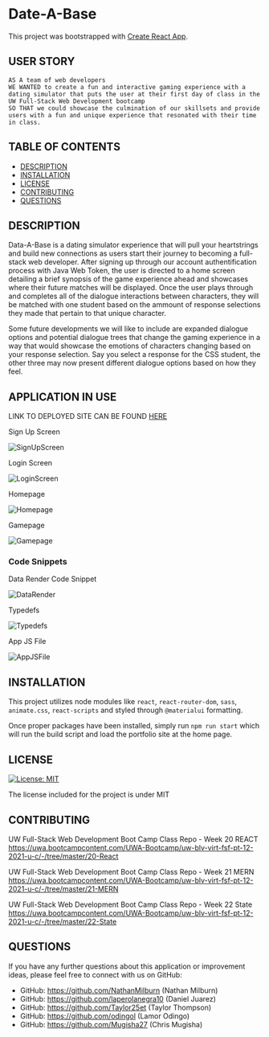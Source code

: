 # Date-A-Base

This project was bootstrapped with [Create React App](https://github.com/facebook/create-react-app).

## USER STORY

    AS A team of web developers
    WE WANTED to create a fun and interactive gaming experience with a dating simulator that puts the user at their first day of class in the UW Full-Stack Web Development bootcamp
    SO THAT we could showcase the culmination of our skillsets and provide users with a fun and unique experience that resonated with their time in class.

## TABLE OF CONTENTS

- [DESCRIPTION](#description)
- [INSTALLATION](#installation)
- [LICENSE](#license)
- [CONTRIBUTING](#contributing)
- [QUESTIONS](#questions)

## DESCRIPTION

Data-A-Base is a dating simulator experience that will pull your heartstrings and build new connections as users start their journey to becoming a full-stack web developer. After signing up through our account authentification process with Java Web Token, the user is directed to a home screen detailing a brief synopsis of the game experience ahead and showcases where their future matches will be displayed. Once the user plays through and completes all of the dialogue interactions between characters, they will be matched with one student based on the ammount of response selections they made that pertain to that unique character. 

Some future developments we will like to include are expanded dialogue options and potential dialogue trees that change the gaming experience in a way that would showcase the emotions of characters changing based on your response selection. Say you select a response for the CSS student, the other three may now present different dialogue options based on how they feel. 


## APPLICATION IN USE

LINK TO DEPLOYED SITE CAN BE FOUND [HERE](https://calm-hamlet-19238.herokuapp.com/)

Sign Up Screen

![SignUpScreen](./client/public/assets/images/SignUpScreenshot.png "Sign Up Page HERE")

Login Screen

![LoginScreen](./client/public/assets/images/LoginScreenshot.png "Log In Page")

Homepage

![Homepage](./client/public/assets/images/HomePageScreenshot.png "Home Screen")

Gamepage

![Gamepage](./client/public/assets/images/GamePageScreenshot.png)

### Code Snippets

Data Render Code Snippet

![DataRender](./client/public/assets/images/DataRender.PNG "Data Render for Game Page")

Typedefs

![Typedefs](./client/public/assets/images/TypeDefs.PNG "TypeDefs")

App JS File

![AppJSFile](./client/public/assets/images/AppJS.PNG "App JS structuring")


## INSTALLATION

This project utilizes node modules like `react`, `react-router-dom`, `sass`, `animate.css`, `react-scripts` and styled through `@materialui` formatting.

Once proper packages have been installed, simply run `npm run start` which will run the build script and load the portfolio site at the home page.

## LICENSE

[![License: MIT](https://img.shields.io/badge/License-MIT-blue.svg)](https://opensource.org/licenses/MIT)

The license included for the project is under MIT

## CONTRIBUTING

UW Full-Stack Web Development Boot Camp Class Repo - Week 20 REACT
https://uwa.bootcampcontent.com/UWA-Bootcamp/uw-blv-virt-fsf-pt-12-2021-u-c/-/tree/master/20-React


UW Full-Stack Web Development Boot Camp Class Repo - Week 21 MERN
https://uwa.bootcampcontent.com/UWA-Bootcamp/uw-blv-virt-fsf-pt-12-2021-u-c/-/tree/master/21-MERN


UW Full-Stack Web Development Boot Camp Class Repo - Week 22 State
https://uwa.bootcampcontent.com/UWA-Bootcamp/uw-blv-virt-fsf-pt-12-2021-u-c/-/tree/master/22-State

## QUESTIONS

If you have any further questions about this application or improvement ideas, please feel free to connect with us on GitHub:

- GitHub: https://github.com/NathanMilburn (Nathan Milburn)
- GitHub: https://github.com/laperolanegra10 (Daniel Juarez)
- GitHub: https://github.com/Taylor25et (Taylor Thompson)
- GitHub: https://github.com/odingol (Lamor Odingo)
- GitHub: https://github.com/Mugisha27 (Chris Mugisha)

